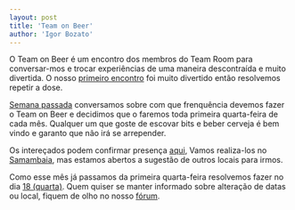 ```yaml
--- 
layout: post
title: 'Team on Beer'
author: 'Igor Bozato'
---
```


O Team on Beer é um encontro dos membros do Team Room para conversar-mos e trocar experiências de uma maneira descontraída e muito divertida. O nosso [primeiro encontro][FeedbackURL] foi muito divertido então resolvemos repetir a dose.

[Semana passada][ThreadURL] conversamos sobre com que frenquência devemos fazer o Team on Beer e decidimos que o faremos toda primeira quarta-feira de cada mês. Qualquer um que goste de escovar bits e beber cerveja é bem vindo e garanto que não irá se arrepender.

Os intereçados podem confirmar presença [aqui][EventbriteURL], Vamos realiza-los no [Samambaia][SamambaiaMap], mas estamos abertos a sugestão de outros locais para irmos.

Como esse mês já passamos da primeira quarta-feira resolvemos fazer no dia [18 (quarta)][Eventbrite2URL]. Quem quiser se manter informado sobre alteração de datas ou local, fiquem de olho no nosso [fórum][GroupURL].

[FeedbackURL]:https://groups.google.com/forum/?fromgroups#!topic/team-room/grdVAdX0lHY
[ThreadURL]:https://groups.google.com/forum/?fromgroups#!topic/team-room/cX9enUmCaYk
[EventbriteURL]:http://teamonbeer.eventbrite.com
[SamambaiaMap]:https://maps.google.com/maps?ll=-20.815891,-49.395319&z=15&t=m
[Eventbrite2URL]:http://teamonbeer2.eventbrite.com/
[GroupURl]:https://groups.google.com/group/team-room
